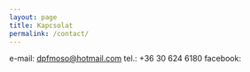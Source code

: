 ```yaml
---
layout: page
title: Kapcsolat
permalink: /contact/
---
```


e-mail: dpfmoso@hotmail.com
tel.: +36 30 624 6180
facebook: 
